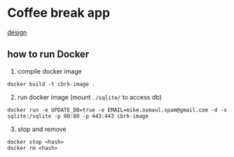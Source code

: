 # Coffee break app

[design](https://dribbble.com/shots/10759517-Pomodoro-timer)

## how to run Docker

1. compile docker image
```
docker build -t cbrk-image .
```

2. run docker image (mount `./sqlite/` to access db)
```
docker run -e UPDATE_DB=true -e EMAIL=mike.oxmaul.spam@gmail.com -d -v sqlite:/sqlite -p 80:80 -p 443:443 cbrk-image
```

3. stop and remove
```
docker stop <hash>
docker rm <hash>
```
